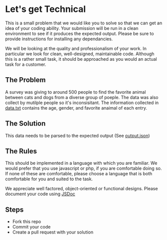 # Let's get Technical

This is a small problem that we would like you to solve so that we can get an idea of your coding ability. Your submission will be run in a clean environment to see if it produces the expected output. Please be sure to provide instructions for installing any dependancies.

We will be looking at the quality and professionalism of your work. In particular we look for clean, well-designed, maintainable code. Although this is a rather small task, it should be approached as you would an actual task for a customer.

## The Problem
A survey was giving to around 500 people to find the favorite animal between cats and dogs from a diverse group of poeple. The data was also collect by mutilple people so it's inconsisitant. The information collected in [data.txt](data.txt) contains the age, gender, and favorite anaimal of each entry.

## The Solution
This data needs to be parsed to the expected output (See [output.json](output.json)) 

## The Rules
This should be implemented in a language with which you are familiar. We would prefer that you use javascript or php, if
you are comfortable doing so. If none of these are comfortable, please choose a language that is both comfortable for you and suited to the task.

We appreciate well factored, object-oriented or functional designs.
Please document your code using [JSDoc](http://usejsdoc.org/) 

## Steps
- Fork this repo
- Commit your code
- Create a pull request with your solution 
